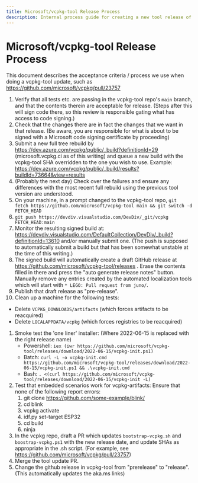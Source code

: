 ```yaml
---
title: Microsoft/vcpkg-tool Release Process
description: Internal process guide for creating a new tool release of vcpkg.
---
```


# Microsoft/vcpkg-tool Release Process

This document describes the acceptance criteria / process we use when doing a vcpkg-tool update,
such as https://github.com/microsoft/vcpkg/pull/23757

1. Verify that all tests etc. are passing in the vcpkg-tool repo's `main` branch, and that the
  contents therein are acceptable for release. (Steps after this will sign code there, so this
  review is responsible gating what has access to code signing.)
1. Check that the changes there are in fact the changes that we want in that release. (Be aware,
  you are responsible for what is about to be signed with a Microsoft code signing certificate by
  proceeding)
1. Submit a new full tree rebuild by https://dev.azure.com/vcpkg/public/_build?definitionId=29
  (microsoft.vcpkg.ci as of this writing) and queue a new build with the vcpkg-tool SHA overridden
  to the one you wish to use. Example:
  https://dev.azure.com/vcpkg/public/_build/results?buildId=73664&view=results
1. (Probably the next day) Check over the failures and ensure any differences with the most recent
  full rebuild using the previous tool version are understood.
1. On your machine, in a prompt changed to the vcpkg-tool repo,
  `git fetch https://github.com/microsoft/vcpkg-tool main && git switch -d FETCH_HEAD`
1. `git push https://devdiv.visualstudio.com/DevDiv/_git/vcpkg FETCH_HEAD:main`
1. Monitor the resulting signed build at:
  https://devdiv.visualstudio.com/DefaultCollection/DevDiv/_build?definitionId=13610
  and/or manually submit one. (The push is supposed to automatically submit a build but that
  has been somewhat unstable at the time of this writing.)
1. The signed build will automatically create a draft GitHub release at
  https://github.com/microsoft/vcpkg-tool/releases . Erase the contents filled in there and press
  the "auto generate release notes" button. Manually remove any entries created by the automated
  localization tools which will start with `* LEGO: Pull request from juno/`.
1. Publish that draft release as "pre-release".
1. Clean up a machine for the following tests:
  - Delete `VCPKG_DOWNLOADS/artifacts` (which forces artifacts to be reacquired)
  - Delete `LOCALAPPDATA/vcpkg` (which forces registries to be reacquired)
1. Smoke test the 'one liner' installer: (Where 2022-06-15 is replaced with the right release name)
   - Powershell:
        `iex (iwr https://github.com/microsoft/vcpkg-tool/releases/download/2022-06-15/vcpkg-init.ps1)`
   - Batch:
        `curl -L -o vcpkg-init.cmd https://github.com/microsoft/vcpkg-tool/releases/download/2022-06-15/vcpkg-init.ps1 && .\vcpkg-init.cmd`
   - Bash:
        `. <(curl https://github.com/microsoft/vcpkg-tool/releases/download/2022-06-15/vcpkg-init -L)`
1. Test that embedded scenarios work for vcpkg-artifacts:
    Ensure that none of the following report errors:
    1. git clone https://github.com/some-example/blink/
    1. cd blink
    1. vcpkg activate
    1. idf.py set-target ESP32
    1. cd build
    1. ninja
1. In the vcpkg repo, draft a PR which updates `bootstrap-vcpkg.sh` and `boostrap-vcpkg.ps1`
  with the new release date, and update SHAs as appropriate in the .sh script. (For example, see
  https://github.com/microsoft/vcpkg/pull/23757)
1. Merge the tool update PR.
1. Change the github release in vcpkg-tool from "prerelease" to "release". (This automatically
  updates the aka.ms links)
